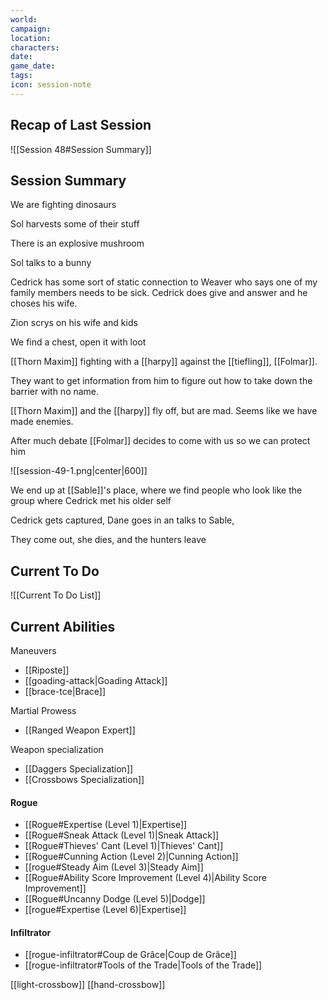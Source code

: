 ```yaml
---
world: 
campaign: 
location: 
characters: 
date: 
game_date: 
tags: 
icon: session-note
---
```


## Recap of Last Session

![[Session 48#Session Summary]]

## Session Summary

We are fighting dinosaurs

Sol harvests some of their stuff

There is an explosive mushroom 

Sol talks to a bunny 

Cedrick has some sort of static connection to Weaver who says one of my family members needs to be sick. Cedrick does give and answer and he choses his wife. 

Zion scrys on his wife and kids

We find a chest, open it with loot

[[Thorn Maxim]] fighting with a [[harpy]] against the [[tiefling]], [[Folmar]]. 

They want to get information from him to figure out how to take down the barrier with no name. 

[[Thorn Maxim]] and the [[harpy]] fly off, but are mad. Seems like we have made enemies.

After much debate [[Folmar]] decides to come with us so we can protect him

![[session-49-1.png|center|600]]

We end up at [[Sable]]'s place, where we find people who look like the group where Cedrick met his older self

Cedrick gets captured, Dane goes in an talks to Sable,

They come out, she dies, and the hunters leave

## Current To Do

![[Current To Do List]]

## Current Abilities 

Maneuvers
- [[Riposte]]
- [[goading-attack|Goading Attack]]
- [[brace-tce|Brace]]

Martial Prowess
- [[Ranged Weapon Expert]]

Weapon specialization
- [[Daggers Specialization]]
- [[Crossbows Specialization]]

#### Rogue 
- [[Rogue#Expertise (Level 1)|Expertise]]
- [[Rogue#Sneak Attack (Level 1)|Sneak Attack]]
- [[Rogue#Thieves' Cant (Level 1)|Thieves' Cant]]
- [[Rogue#Cunning Action (Level 2)|Cunning Action]]
- [[rogue#Steady Aim (Level 3)|Steady Aim]]
- [[Rogue#Ability Score Improvement (Level 4)|Ability Score Improvement]]
- [[Rogue#Uncanny Dodge (Level 5)|Dodge]]
- [[rogue#Expertise (Level 6)|Expertise]]

#### Infiltrator 
- [[rogue-infiltrator#Coup de Grâce|Coup de Grâce]]
- [[rogue-infiltrator#Tools of the Trade|Tools of the Trade]]

[[light-crossbow]]
[[hand-crossbow]]

